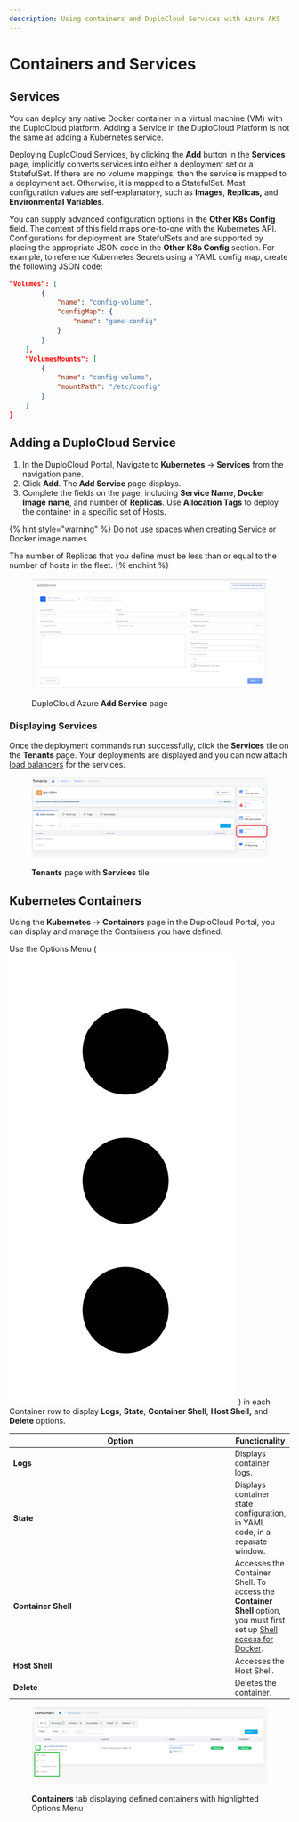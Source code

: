 ```yaml
---
description: Using containers and DuploCloud Services with Azure AKS
---
```


# Containers and Services

## Services <a href="#id-5-toc-title" id="id-5-toc-title"></a>

You can deploy any native Docker container in a virtual machine (VM) with the DuploCloud platform. Adding a Service in the DuploCloud Platform is not the same as adding a Kubernetes service.&#x20;

Deploying DuploCloud Services, by clicking the **Add** button in the **Services** page, implicitly converts services into either a deployment set or a StatefulSet. If there are no volume mappings, then the service is mapped to a deployment set. Otherwise, it is mapped to a StatefulSet. Most configuration values are self-explanatory, such as **Images**, **Replicas,** and **Environmental Variables**.

You can supply advanced configuration options in the **Other K8s Config** field. The content of this field maps one-to-one with the Kubernetes API. Configurations for deployment are StatefulSets and are supported by placing the appropriate JSON code in the **Other K8s Config** section. For example, to reference Kubernetes Secrets using a YAML config map, create the following JSON code:&#x20;

```json
"Volumes": [
		{
			"name": "config-volume",
			"configMap": {
				"name": "game-config"
			}
		}
	],
	"VolumesMounts": [
		{
			"name": "config-volume",
			"mountPath": "/etc/config"
		}
	]
}
```

## Adding a DuploCloud Service

1. In the DuploCloud Portal, Navigate to **Kubernetes** -> **Services** from the navigation pane.&#x20;
2. Click **Add**. The **Add Service** page displays.
3. Complete the fields on the page, including **Service Name**, **Docker Image** **name**, and number of **Replicas**. Use **Allocation Tags** to deploy the container in a specific set of Hosts.&#x20;

{% hint style="warning" %}
Do not use spaces when creating Service or Docker image names.

The number of Replicas that you define must be less than or equal to the number of hosts in the fleet.
{% endhint %}

<figure><img src="../../../.gitbook/assets/add service.png" alt=""><figcaption><p>DuploCloud Azure <strong>Add Service</strong> page</p></figcaption></figure>

### Displaying Services <a href="#id-7-toc-title" id="id-7-toc-title"></a>

Once the deployment commands run successfully, click the **Services** tile on the **Tenants** page. Your deployments are displayed and you can now attach [load balancers](../load-balancers.md) for the services.

<figure><img src="../../../.gitbook/assets/Azure_tenant_service.png" alt=""><figcaption><p><strong>Tenants</strong> page with <strong>Services</strong> tile</p></figcaption></figure>

## Kubernetes Containers

Using the **Kubernetes** -> **Containers** page in the DuploCloud Portal, you can display and manage the Containers you have defined.

Use the Options Menu ( <img src="../../../.gitbook/assets/Kabab_three_Vertical_dots (1).png" alt="" data-size="line"> ) in each Container row to display **Logs**, **State**, **Container Shell**, **Host Shell,** and **Delete** options.&#x20;

<table><thead><tr><th width="506">Option</th><th>Functionality</th></tr></thead><tbody><tr><td><strong>Logs</strong></td><td>Displays container logs.</td></tr><tr><td><strong>State</strong></td><td>Displays container state configuration, in YAML code, in a separate window.</td></tr><tr><td><strong>Container Shell</strong></td><td>Accesses the Container Shell. To access the <strong>Container Shell</strong> option, you must first set up <a href="../../../aws-user-guide/prerequisites/kubectl-shell.md">Shell access for Docker</a>.</td></tr><tr><td><strong>Host Shell</strong></td><td>Accesses the Host Shell.</td></tr><tr><td><strong>Delete</strong></td><td>Deletes the container.</td></tr></tbody></table>

<figure><img src="../../../.gitbook/assets/containers new.png" alt=""><figcaption><p><strong>Containers</strong> tab displaying defined containers with highlighted Options Menu</p></figcaption></figure>
